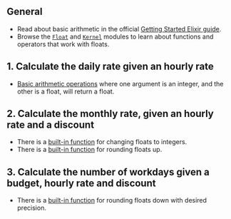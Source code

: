 ## General

- Read about basic arithmetic in the official [Getting Started Elixir guide][getting-started-basic-arithmetic].
- Browse the [`Float`][float-functions] and [`Kernel`][kernel-arithmetic-operators] modules to learn about functions and operators that work with floats.

## 1. Calculate the daily rate given an hourly rate

- [Basic arithmetic operations][kernel-arithmetic-operators] where one argument is an integer, and the other is a float, will return a float.

## 2. Calculate the monthly rate, given an hourly rate and a discount

- There is a [built-in function][kernel-trunc] for changing floats to integers.
- There is a [built-in function][float-ceil] for rounding floats up.

## 3. Calculate the number of workdays given a budget, hourly rate and discount

- There is a [built-in function][float-floor] for rounding floats down with desired precision.

[getting-started-basic-arithmetic]: https://elixir-lang.org/getting-started/basic-types.html#basic-arithmetic
[kernel-arithmetic-operators]: https://hexdocs.pm/elixir/Kernel.html#*/2
[kernel-trunc]: https://hexdocs.pm/elixir/Kernel.html#trunc/1
[float-functions]: https://hexdocs.pm/elixir/Float.html#functions
[float-ceil]: https://hexdocs.pm/elixir/Float.html#ceil/2
[float-floor]: https://hexdocs.pm/elixir/Float.html#floor/2
